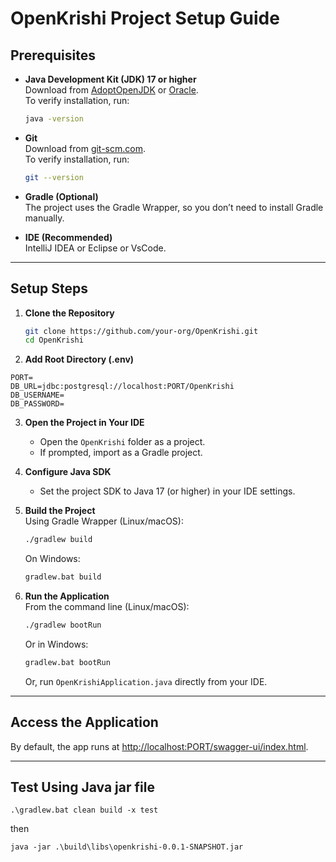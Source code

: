 # OpenKrishi Project Setup Guide

## Prerequisites

- **Java Development Kit (JDK) 17 or higher**  
  Download from [AdoptOpenJDK](https://adoptium.net/) or [Oracle](https://www.oracle.com/java/technologies/downloads/).  
  To verify installation, run:  
  ```sh
  java -version
  ```

- **Git**  
  Download from [git-scm.com](https://git-scm.com/).  
  To verify installation, run:  
  ```sh
  git --version
  ```

- **Gradle (Optional)**  
  The project uses the Gradle Wrapper, so you don’t need to install Gradle manually.

- **IDE (Recommended)**  
  IntelliJ IDEA or Eclipse or VsCode.

---

## Setup Steps

1. **Clone the Repository**
   ```sh
   git clone https://github.com/your-org/OpenKrishi.git
   cd OpenKrishi
   ```

2. **Add Root Directory (.env)**
```
PORT=
DB_URL=jdbc:postgresql://localhost:PORT/OpenKrishi
DB_USERNAME=
DB_PASSWORD=
```
3. **Open the Project in Your IDE**  
   - Open the `OpenKrishi` folder as a project.  
   - If prompted, import as a Gradle project.

4. **Configure Java SDK**  
   - Set the project SDK to Java 17 (or higher) in your IDE settings.

5. **Build the Project**  
   Using Gradle Wrapper (Linux/macOS):
   ```sh
   ./gradlew build
   ```
   On Windows:
   ```sh
   gradlew.bat build
   ```

6. **Run the Application**  
   From the command line (Linux/macOS):
   ```sh
   ./gradlew bootRun
   ```
   Or in Windows:
   ```sh
   gradlew.bat bootRun
   ```
   Or, run `OpenKrishiApplication.java` directly from your IDE.

---

## Access the Application

By default, the app runs at [http://localhost:PORT/swagger-ui/index.html](http://localhost:PORT/swagger-ui/index.html).

---

## Test Using Java jar file

```
.\gradlew.bat clean build -x test

```
then
```
java -jar .\build\libs\openkrishi-0.0.1-SNAPSHOT.jar

```
